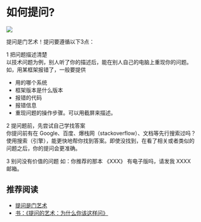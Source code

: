 # 如何提问?
![](http://upload-images.jianshu.io/upload_images/7219342-1ceafe0eb77c5dc5.jpg?imageMogr2/auto-orient/strip%7CimageView2/2/w/1240)

提问是门艺术！提问要遵循以下3点：

1 把问题描述清楚  
以技术问题为例，别人听了你的描述后，能在别人自己的电脑上重现你的问题。如，用某框架报错了，一般要提供
* 用的哪个系统
* 框架版本是什么版本
* 报错的代码
* 报错信息
* 重现问题的操作步骤。可以用截屏来描述。

2 提问题前，先尝试自己学找答案  
你提问前有在 Google、百度、爆栈网（stackoverflow）、文档等先行搜索过吗？使用搜索（引擎），能更快地帮你找到答案。即使没找到，在看了相关或者类似的问题之后，你的提问会更准确。

3 别问没有价值的问题
如：你推荐的那本 《XXX》 有电子版吗，请发我 XXXX 邮箱。

## 推荐阅读
* [提问是门艺术](http://www.fefork.com/tiwen/)
* [书：《提问的艺术：为什么你该这样问》](https://item.jd.com/11377256.html)

